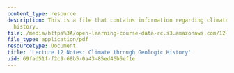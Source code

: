 ```yaml
---
content_type: resource
description: This is a file that contains information regarding climate through geologic
  history.
file: /media/https%3A/open-learning-course-data-rc.s3.amazonaws.com/12-001-introduction-to-geology-fall-2013/69fad51ff2c968b50a4385ed46b5ef1e_MIT12_001F13_Lec33Notes.pdf
file_type: application/pdf
resourcetype: Document
title: 'Lecture 12 Notes: Climate through Geologic History'
uid: 69fad51f-f2c9-68b5-0a43-85ed46b5ef1e
---
```

